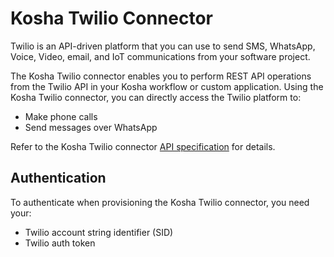 # Kosha Twilio Connector

Twilio is an API-driven platform that you can use to send SMS, WhatsApp, Voice, Video, email, and IoT communications from your software project.

The Kosha Twilio connector enables you to perform REST API operations from the Twilio API in your Kosha workflow or custom application. Using the Kosha Twilio connector, you can directly access the Twilio platform to:

* Make phone calls
* Send messages over WhatsApp

Refer to the Kosha Twilio connector [API specification](openapi.json) for details.

## Authentication

To authenticate when provisioning the Kosha Twilio connector, you need your:

* Twilio account string identifier (SID)
* Twilio auth token